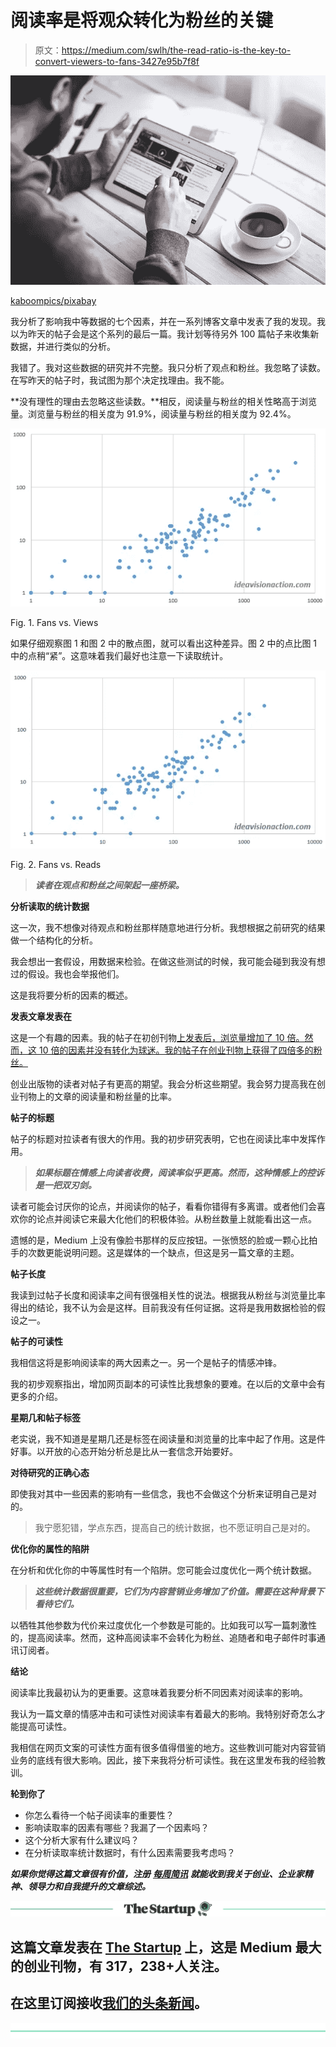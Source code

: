 # 阅读率是将观众转化为粉丝的关键

> 原文：<https://medium.com/swlh/the-read-ratio-is-the-key-to-convert-viewers-to-fans-3427e95b7f8f>

![](img/cbd68a62a04fa8da8ac670b57b071f4b.png)

[kaboompics/pixabay](https://pixabay.com/en/man-reading-touchscreen-blog-791049/)

我分析了影响我中等数据的七个因素，并在一系列博客文章中发表了我的发现。我以为昨天的帖子会是这个系列的最后一篇。我计划等待另外 100 篇帖子来收集新数据，并进行类似的分析。

我错了。我对这些数据的研究并不完整。我只分析了观点和粉丝。我忽略了读数。在写昨天的帖子时，我试图为那个决定找理由。我不能。

**没有理性的理由去忽略这些读数。**相反，阅读量与粉丝的相关性略高于浏览量。浏览量与粉丝的相关度为 91.9%，阅读量与粉丝的相关度为 92.4%。

![](img/3883b1bf6200a8f27f32f80d001a8153.png)

Fig. 1\. Fans vs. Views

如果仔细观察图 1 和图 2 中的散点图，就可以看出这种差异。图 2 中的点比图 1 中的点稍“紧”。这意味着我们最好也注意一下读取统计。

![](img/264a5e4156d8775d3cc1c360d6a8bf8d.png)

Fig. 2\. Fans vs. Reads

> ***读者在观点和粉丝之间架起一座桥梁。***

**分析读取的统计数据**

这一次，我不想像对待观点和粉丝那样随意地进行分析。我想根据之前研究的结果做一个结构化的分析。

我会想出一套假设，用数据来检验。在做这些测试的时候，我可能会碰到我没有想过的假设。我也会举报他们。

这是我将要分析的因素的概述。

**发表文章发表在**

这是一个有趣的因素。我的帖子在初创刊物[上发表后，浏览量增加了 10 倍。然而，这 10 倍的因素并没有转化为球迷。我的帖子在创业刊物上获得了四倍多的粉丝。](https://medium.com/swlh)

创业出版物的读者对帖子有更高的期望。我会分析这些期望。我会努力提高我在创业刊物上的文章的阅读量和粉丝量的比率。

**帖子的标题**

帖子的标题对拉读者有很大的作用。我的初步研究表明，它也在阅读比率中发挥作用。

> ***如果标题在情感上向读者收费，阅读率似乎更高。然而，这种情感上的控诉是一把双刃剑。***

读者可能会讨厌你的论点，并阅读你的帖子，看看你错得有多离谱。或者他们会喜欢你的论点并阅读它来最大化他们的积极体验。从粉丝数量上就能看出这一点。

遗憾的是，Medium 上没有像脸书那样的反应按钮。一张愤怒的脸或一颗心比拍手的次数更能说明问题。这是媒体的一个缺点，但这是另一篇文章的主题。

**帖子长度**

我读到过帖子长度和阅读率之间有很强相关性的说法。根据我从粉丝与浏览量比率得出的结论，我不认为会是这样。目前我没有任何证据。这将是我用数据检验的假设之一。

**帖子的可读性**

我相信这将是影响阅读率的两大因素之一。另一个是帖子的情感冲锋。

我的初步观察指出，增加网页副本的可读性比我想象的要难。在以后的文章中会有更多的介绍。

**星期几和帖子标签**

老实说，我不知道是星期几还是标签在阅读量和浏览量的比率中起了作用。这是件好事。以开放的心态开始分析总是比从一套信念开始要好。

**对待研究的正确心态**

即使我对其中一些因素的影响有一些信念，我也不会做这个分析来证明自己是对的。

> 我宁愿犯错，学点东西，提高自己的统计数据，也不愿证明自己是对的。

**优化你的属性的陷阱**

在分析和优化你的中等属性时有一个陷阱。您可能会过度优化一两个统计数据。

> ***这些统计数据很重要，它们为内容营销业务增加了价值。需要在这种背景下看待它们。***

以牺牲其他参数为代价来过度优化一个参数是可能的。比如我可以写一篇刺激性的，提高阅读率。然而，这种高阅读率不会转化为粉丝、追随者和电子邮件时事通讯订阅者。

**结论**

阅读率比我最初认为的更重要。这意味着我要分析不同因素对阅读率的影响。

我认为一篇文章的情感冲击和可读性对阅读率有着最大的影响。我特别好奇怎么才能提高可读性。

我相信在网页文案的可读性方面有很多值得借鉴的地方。这些教训可能对内容营销业务的底线有很大影响。因此，接下来我将分析可读性。我在这里发布我的经验教训。

**轮到你了**

*   你怎么看待一个帖子阅读率的重要性？
*   影响读取率的因素有哪些？我漏了一个因素吗？
*   这个分析大家有什么建议吗？
*   在分析读取率统计数据时，有什么因素需要我考虑吗？

***如果你觉得这篇文章很有价值，注册*** [***每周简讯***](https://ideavisionaction.com/email-newsletter/) ***就能收到我关于创业、企业家精神、领导力和自我提升的文章综述。***

[![](img/308a8d84fb9b2fab43d66c117fcc4bb4.png)](https://medium.com/swlh)

## 这篇文章发表在 [The Startup](https://medium.com/swlh) 上，这是 Medium 最大的创业刊物，有 317，238+人关注。

## 在这里订阅接收[我们的头条新闻](http://growthsupply.com/the-startup-newsletter/)。

[![](img/b0164736ea17a63403e660de5dedf91a.png)](https://medium.com/swlh)